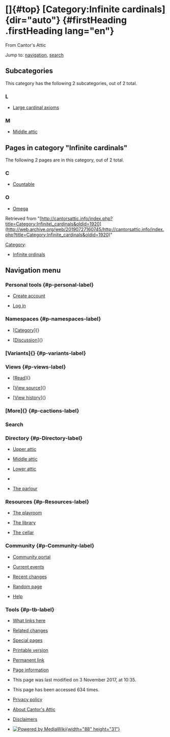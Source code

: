 <div id="mw-page-base" class="noprint">

</div>

<div id="mw-head-base" class="noprint">

</div>

<div id="content" class="mw-body" role="main">

[]{#top}
[Category:Infinite cardinals]{dir="auto"} {#firstHeading .firstHeading lang="en"}
=========================================

<div id="bodyContent" class="mw-body-content">

<div id="siteSub">

From Cantor's Attic

</div>

<div id="contentSub">

</div>

<div id="jump-to-nav" class="mw-jump">

Jump to: [navigation](#mw-navigation), [search](#p-search)

</div>

<div id="mw-content-text" class="mw-content-ltr" lang="en" dir="ltr">

<div lang="en" dir="ltr">

<div id="mw-subcategories">

Subcategories
-------------

This category has the following 2 subcategories, out of 2 total.

<div class="mw-content-ltr" lang="en" dir="ltr">

### L

-   [Large cardinal
    axioms](/web/20190727160745/http://cantorsattic.info/Category:Large_cardinal_axioms "Category:Large cardinal axioms")

### M

-   [Middle
    attic](/web/20190727160745/http://cantorsattic.info/Category:Middle_attic "Category:Middle attic")

</div>

</div>

<div id="mw-pages">

Pages in category "Infinite cardinals"
--------------------------------------

The following 2 pages are in this category, out of 2 total.

<div class="mw-content-ltr" lang="en" dir="ltr">

### C

-   [Countable](/web/20190727160745/http://cantorsattic.info/Countable "Countable")

### O

-   [Omega](/web/20190727160745/http://cantorsattic.info/Omega "Omega")

</div>

</div>

</div>

</div>

<div class="printfooter">

Retrieved from
"[http://cantorsattic.info/index.php?title=Category:Infinite\_cardinals&oldid=1920](http://web.archive.org/web/20190727160745/http://cantorsattic.info/index.php?title=Category:Infinite_cardinals&oldid=1920)"

</div>

<div id="catlinks" class="catlinks">

<div id="mw-normal-catlinks" class="mw-normal-catlinks">

[Category](/web/20190727160745/http://cantorsattic.info/Special:Categories "Special:Categories"):
-   [Infinite
    ordinals](/web/20190727160745/http://cantorsattic.info/Category:Infinite_ordinals "Category:Infinite ordinals")

</div>

</div>

<div class="visualClear">

</div>

</div>

</div>

<div id="mw-navigation">

Navigation menu
---------------

<div id="mw-head">

<div id="p-personal" role="navigation"
aria-labelledby="p-personal-label">

### Personal tools {#p-personal-label}

-   <div id="pt-createaccount">

    </div>

    [Create
    account](/web/20190727160745/http://cantorsattic.info/index.php?title=Special:UserLogin&returnto=Category%3AInfinite+cardinals&type=signup)
-   <div id="pt-login">

    </div>

    [Log
    in](/web/20190727160745/http://cantorsattic.info/index.php?title=Special:UserLogin&returnto=Category%3AInfinite+cardinals "You are encouraged to log in; however, it is not mandatory [o]")

</div>

<div id="left-navigation">

<div id="p-namespaces" class="vectorTabs" role="navigation"
aria-labelledby="p-namespaces-label">

### Namespaces {#p-namespaces-label}

-   <div id="ca-nstab-category">

    </div>

    [[Category](/web/20190727160745/http://cantorsattic.info/Category:Infinite_cardinals "View the category page [c]")]{}
-   <div id="ca-talk">

    </div>

    [[Discussion](/web/20190727160745/http://cantorsattic.info/index.php?title=Category_talk:Infinite_cardinals&action=edit&redlink=1 "Discussion about the content page [t]")]{}

</div>

<div id="p-variants" class="vectorMenu emptyPortlet" role="navigation"
aria-labelledby="p-variants-label">

### [Variants]{}[](#) {#p-variants-label}

<div class="menu">

</div>

</div>

</div>

<div id="right-navigation">

<div id="p-views" class="vectorTabs" role="navigation"
aria-labelledby="p-views-label">

### Views {#p-views-label}

-   <div id="ca-view">

    </div>

    [[Read](/web/20190727160745/http://cantorsattic.info/Category:Infinite_cardinals)]{}
-   <div id="ca-viewsource">

    </div>

    [[View
    source](/web/20190727160745/http://cantorsattic.info/index.php?title=Category:Infinite_cardinals&action=edit "This page is protected.
    You can view its source [e]")]{}
-   <div id="ca-history">

    </div>

    [[View
    history](/web/20190727160745/http://cantorsattic.info/index.php?title=Category:Infinite_cardinals&action=history "Past revisions of this page [h]")]{}

</div>

<div id="p-cactions" class="vectorMenu emptyPortlet" role="navigation"
aria-labelledby="p-cactions-label">

### [More]{}[](#) {#p-cactions-label}

<div class="menu">

</div>

</div>

<div id="p-search" role="search">

### Search

<div id="simpleSearch">

</div>

</div>

</div>

</div>

<div id="mw-panel">

<div id="p-logo" role="banner">

[](/web/20190727160745/http://cantorsattic.info/Cantor%27s_Attic "Visit the main page")

</div>

<div id="p-Directory" class="portal" role="navigation"
aria-labelledby="p-Directory-label">

### Directory {#p-Directory-label}

<div class="body">

-   <div id="n-Upper-attic">

    </div>

    [Upper
    attic](/web/20190727160745/http://cantorsattic.info/Upper_attic)
-   <div id="n-Middle-attic">

    </div>

    [Middle
    attic](/web/20190727160745/http://cantorsattic.info/Middle_attic)
-   <div id="n-Lower-attic">

    </div>

    [Lower
    attic](/web/20190727160745/http://cantorsattic.info/Lower_attic)
-   <div id="n-">

    </div>

    [](INVALID-TITLE)
-   <div id="n-The-parlour">

    </div>

    [The parlour](/web/20190727160745/http://cantorsattic.info/Parlour)

</div>

</div>

<div id="p-Resources" class="portal" role="navigation"
aria-labelledby="p-Resources-label">

### Resources {#p-Resources-label}

<div class="body">

-   <div id="n-The-playroom">

    </div>

    [The
    playroom](/web/20190727160745/http://cantorsattic.info/Playroom)
-   <div id="n-The-library">

    </div>

    [The library](/web/20190727160745/http://cantorsattic.info/Library)
-   <div id="n-The-cellar">

    </div>

    [The cellar](/web/20190727160745/http://cantorsattic.info/Cellar)

</div>

</div>

<div id="p-Community" class="portal" role="navigation"
aria-labelledby="p-Community-label">

### Community {#p-Community-label}

<div class="body">

-   <div id="n-portal">

    </div>

    [Community
    portal](/web/20190727160745/http://cantorsattic.info/Cantor%27s_Attic:Community_portal "About the project, what you can do, where to find things")
-   <div id="n-currentevents">

    </div>

    [Current
    events](/web/20190727160745/http://cantorsattic.info/Cantor%27s_Attic:Current_events "Find background information on current events")
-   <div id="n-recentchanges">

    </div>

    [Recent
    changes](/web/20190727160745/http://cantorsattic.info/Special:RecentChanges "A list of recent changes in the wiki [r]")
-   <div id="n-randompage">

    </div>

    [Random
    page](/web/20190727160745/http://cantorsattic.info/Special:Random "Load a random page [x]")
-   <div id="n-help">

    </div>

    [Help](http://web.archive.org/web/20190727160745/https://www.mediawiki.org/wiki/Special:MyLanguage/Help:Contents "The place to find out")

</div>

</div>

<div id="p-tb" class="portal" role="navigation"
aria-labelledby="p-tb-label">

### Tools {#p-tb-label}

<div class="body">

-   <div id="t-whatlinkshere">

    </div>

    [What links
    here](/web/20190727160745/http://cantorsattic.info/Special:WhatLinksHere/Category:Infinite_cardinals "A list of all wiki pages that link here [j]")
-   <div id="t-recentchangeslinked">

    </div>

    [Related
    changes](/web/20190727160745/http://cantorsattic.info/Special:RecentChangesLinked/Category:Infinite_cardinals "Recent changes in pages linked from this page [k]")
-   <div id="t-specialpages">

    </div>

    [Special
    pages](/web/20190727160745/http://cantorsattic.info/Special:SpecialPages "A list of all special pages [q]")
-   <div id="t-print">

    </div>

    [Printable
    version](/web/20190727160745/http://cantorsattic.info/index.php?title=Category:Infinite_cardinals&printable=yes "Printable version of this page [p]")
-   <div id="t-permalink">

    </div>

    [Permanent
    link](/web/20190727160745/http://cantorsattic.info/index.php?title=Category:Infinite_cardinals&oldid=1920 "Permanent link to this revision of the page")
-   <div id="t-info">

    </div>

    [Page
    information](/web/20190727160745/http://cantorsattic.info/index.php?title=Category:Infinite_cardinals&action=info)

</div>

</div>

</div>

</div>

<div id="footer" role="contentinfo">

-   <div id="footer-info-lastmod">

    </div>

    This page was last modified on 3 November 2017, at 10:35.
-   <div id="footer-info-viewcount">

    </div>

    This page has been accessed 634 times.

<!-- -->

-   <div id="footer-places-privacy">

    </div>

    [Privacy
    policy](/web/20190727160745/http://cantorsattic.info/Cantor%27s_Attic:Privacy_policy "Cantor's Attic:Privacy policy")
-   <div id="footer-places-about">

    </div>

    [About Cantor's
    Attic](/web/20190727160745/http://cantorsattic.info/Cantor%27s_Attic:About "Cantor's Attic:About")
-   <div id="footer-places-disclaimer">

    </div>

    [Disclaimers](/web/20190727160745/http://cantorsattic.info/Cantor%27s_Attic:General_disclaimer "Cantor's Attic:General disclaimer")

<!-- -->

-   <div id="footer-poweredbyico">

    </div>

    [![Powered by
    MediaWiki](/web/20190727160745im_/http://cantorsattic.info/resources/assets/poweredby_mediawiki_88x31.png){width="88"
    height="31"}](//web.archive.org/web/20190727160745/http://www.mediawiki.org/)

<div style="clear:both">

</div>

</div>
